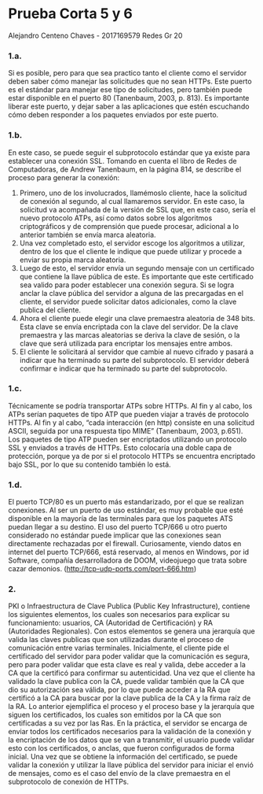 # Prueba Corta 5 y 6
Alejandro Centeno Chaves - 2017169579
Redes Gr 20

### 1.a.
Si es posible, pero para que sea practico tanto el cliente como el servidor deben saber cómo manejar las solicitudes que no sean HTTPs. Este puerto es el estándar para manejar ese tipo de solicitudes, pero también puede estar disponible en el puerto 80 (Tanenbaum, 2003, p. 813). Es importante liberar este puerto, y dejar saber a las aplicaciones que estén escuchando cómo deben responder a los paquetes enviados por este puerto.
### 1.b. 
En este caso, se puede seguir el subprotocolo estándar que ya existe para establecer una conexión SSL. Tomando en cuenta el libro de Redes de Computadoras, de Andrew Tanenbaum, en la página 814, se describe el proceso para generar la conexión:
1. Primero, uno de los involucrados, llamémoslo cliente, hace la solicitud de conexión al segundo, al cual llamaremos servidor. En este caso, la solicitud va acompañada de la versión de SSL que, en este caso, sería el nuevo protocolo ATPs, así como datos sobre los algoritmos criptográficos y de comprensión que puede procesar, adicional a lo anterior también se envía marca aleatoria.
2. Una vez completado esto, el servidor escoge los algoritmos a utilizar, dentro de los que el cliente le indique que puede utilizar y procede a enviar su propia marca aleatoria.
3. Luego de esto, el servidor envía un segundo mensaje con un certificado que contiene la llave pública de este. Es importante que este certificado sea valido para poder establecer una conexión segura. Si se logra anclar la clave pública del servidor a alguna de las precargadas en el cliente, el servidor puede solicitar datos adicionales, como la clave publica del cliente. 
4. Ahora el cliente puede elegir una clave premaestra aleatoria de 348 bits. Esta clave se envía encriptada con la clave del servidor. De la clave premaestra y las marcas aleatorias se deriva la clave de sesión, o la clave que será utilizada para encriptar los mensajes entre ambos.
5. El cliente le solicitará al servidor que cambie al nuevo cifrado y pasará a indicar que ha terminado su parte del subprotocolo. El servidor deberá confirmar e indicar que ha terminado su parte del subprotocolo.

### 1.c. 
Técnicamente se podría transportar ATPs sobre HTTPs. Al fin y al cabo, los ATPs serían paquetes de tipo ATP que pueden viajar a través de protocolo HTTPs. Al fin y al cabo, “cada interacción (en http) consiste en una solicitud ASCII, seguida por una respuesta tipo MIME” (Tanenbaum, 2003, p.651). Los paquetes de tipo ATP pueden ser encriptados utilizando un protocolo SSL y enviados a través de HTTPs. Esto colocaría una doble capa de protección, porque ya de por si el protocolo HTTPs se encuentra encriptado bajo SSL, por lo que su contenido también lo está.

### 1.d. 
El puerto TCP/80 es un puerto más estandarizado, por el que se realizan conexiones. Al ser un puerto de uso estándar, es muy probable que esté disponible en la mayoría de las terminales para que los paquetes ATS puedan llegar a su destino. El uso del puerto TCP/666 u otro puerto considerado no estándar puede implicar que las conexiones sean directamente rechazadas por el firewall. Curiosamente, viendo datos en internet del puerto TCP/666, está reservado, al menos en Windows, por id Software, compañía desarrolladora de DOOM, videojuego que trata sobre cazar demonios. (http://tcp-udp-ports.com/port-666.htm)

### 2.
PKI o Infraestructura de Clave Publica (Public Key Infrastructure), contiene los siguientes elementos, los cuales son necesarios para explicar su funcionamiento: usuarios, CA (Autoridad de Certificación) y RA (Autoridades Regionales). Con estos elementos se genera una jerarquía que valida las claves publicas que son utilizadas durante el proceso de comunicación entre varias terminales. Inicialmente, el cliente pide el certificado del servidor para poder validar que la comunicación es segura, pero para poder validar que esta clave es real y valida, debe acceder a la CA que la certificó para confirmar su autenticidad. Una vez que el cliente ha validado la clave publica con la CA, puede validar también que la CA que dio su autorización sea válida, por lo que puede acceder a la RA que certificó a la CA para buscar por la clave publica de la CA y la firma raíz de la RA.
Lo anterior ejemplifica el proceso y el proceso base y la jerarquía que siguen los certificados, los cuales son emitidos por la CA que son certificadas a su vez por las Ras. En la práctica, el servidor se encarga de enviar todos los certificados necesarios para la validación de la conexión y la encriptación de los datos que se van a transmitir, el usuario puede validar esto con los certificados, o anclas, que fueron configurados de forma inicial.
Una vez que se obtiene la información del certificado, se puede validar la conexión y utilizar la llave pública del servidor para iniciar el envió de mensajes, como es el caso del envío de la clave premaestra en el subprotocolo de conexión de HTTPs.